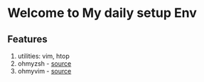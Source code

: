 # Welcome to My daily setup Env
## Features
1. utilities: vim, htop
2. ohmyzsh - [source](https://github.com/ohmyzsh/ohmyzsh)
3. ohmyvim - [source](https://github.com/liangxianzhe/oh-my-vim)
